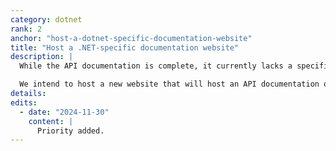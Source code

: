 ```yaml
---
category: dotnet
rank: 2
anchor: "host-a-dotnet-specific-documentation-website"
title: "Host a .NET-specific documentation website"
description: |
  While the API documentation is complete, it currently lacks a specific .NET API. Both for newcomers and experienced users, it can be difficult or imprecise to translate the GDScript/C++ API to C#.

  We intend to host a new website that will host an API documentation oriented for .NET users.
details:
edits:
  - date: "2024-11-30"
    content: |
      Priority added.
---
```


